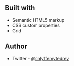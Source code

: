## Built with
- Semantic HTML5 markup
- CSS custom properties
- Grid

## Author
- Twitter - [@only1femytedrey](https://twitter.com/only1femytedrey)